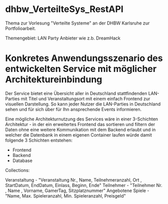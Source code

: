 # dhbw_VerteilteSys_RestAPI

Thema zur Vorlesung "Verteilte Systeme" an der DHBW Karlsruhe zur Portfolioarbeit.

Themengebiet: LAN Party Anbieter wie z.b. DreamHack

# Konkretes Anwendungsszenario des entwickelten Service mit möglicher Architektureinbindung

Der Service bietet eine Übersicht aller in Deutschland stattfindenden LAN-Parties mit Titel und Veranstaltungsort mit einem einfach Frontend zur visuellen Darstellung. So kann jeder Nutzer die LAN-Parties in Deutschland sehen und für sich über für Ihn ansprechende Events informieren. 

Eine mögliche Architekturnutzung des Services wäre in einer 3-Schichten Architektur - in der ein erweitertes Frontend das sortieren und filtern der Daten ohne eine weitere Kommunikation mit dem Backend erlaubt und in welcher die Datenbank in einem eigenen Container laufen würde damit folgende 3 Schichten entstehen:

* Frontend
* Backend
* Database

Collections:

Veranstaltung - "Veranstaltung Nr., Name, Teilnehmeranzahl, Ort , StartDatum, EndDatum, Einlass, Beginn, Ende"
Teilnehmer - "Teilnehmer Nr. , Name , Vorname, GamerTag, Sitzplatznummer"
Angebotene Spiele - "Name, Max. Spieleranzahl, Min. Spieleranzahl, Preisgeld"
